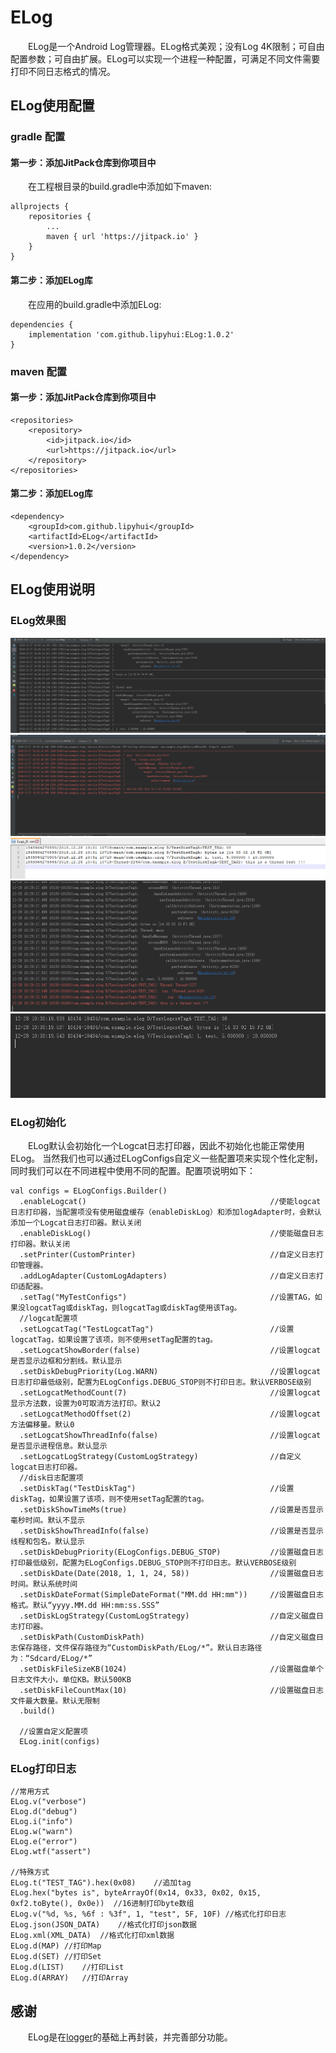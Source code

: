 # ELog
&emsp;&emsp;ELog是一个Android Log管理器。ELog格式美观；没有Log 4K限制；可自由配置参数；可自由扩展。ELog可以实现一个进程一种配置，可满足不同文件需要打印不同日志格式的情况。

## ELog使用配置
### gradle 配置
#### 第一步：添加JitPack仓库到你项目中
&emsp;&emsp;在工程根目录的build.gradle中添加如下maven:
```
allprojects {
	repositories {
		...
		maven { url 'https://jitpack.io' }
	}
}
```

#### 第二步：添加ELog库
&emsp;&emsp;在应用的build.gradle中添加ELog:
```
dependencies {
	implementation 'com.github.lipyhui:ELog:1.0.2'
}
```

### maven 配置
#### 第一步：添加JitPack仓库到你项目中
```
<repositories>
	<repository>
		<id>jitpack.io</id>
		<url>https://jitpack.io</url>
	</repository>
</repositories>
```

#### 第二步：添加ELog库
```
<dependency>
	<groupId>com.github.lipyhui</groupId>
	<artifactId>ELog</artifactId>
	<version>1.0.2</version>
</dependency>
```

## ELog使用说明
### ELog效果图
![图一](https://raw.githubusercontent.com/lipyhui/ELog/master/screenshots/1.png)
![图二](https://raw.githubusercontent.com/lipyhui/ELog/master/screenshots/2.png)
![图三](https://raw.githubusercontent.com/lipyhui/ELog/master/screenshots/3.png)
![图四](https://raw.githubusercontent.com/lipyhui/ELog/master/screenshots/4.png)
![图五](https://raw.githubusercontent.com/lipyhui/ELog/master/screenshots/5.png)

### ELog初始化
&emsp;&emsp;ELog默认会初始化一个Logcat日志打印器，因此不初始化也能正常使用ELog。
当然我们也可以通过ELogConfigs自定义一些配置项来实现个性化定制，同时我们可以在不同进程中使用不同的配置。配置项说明如下：
```
val configs = ELogConfigs.Builder()
  .enableLogcat()                                         //使能logcat日志打印器，当配置项没有使用磁盘缓存（enableDiskLog）和添加logAdapter时，会默认添加一个Logcat日志打印器。默认关闭
  .enableDiskLog()                                        //使能磁盘日志打印器。默认关闭
  .setPrinter(CustomPrinter)                              //自定义日志打印管理器。
  .addLogAdapter(CustomLogAdapters)                       //自定义日志打印适配器。
  .setTag("MyTestConfigs")                                //设置TAG，如果没logcatTag或diskTag，则logcatTag或diskTag使用该Tag。
  //logcat配置项
  .setLogcatTag("TestLogcatTag")                          //设置logcatTag，如果设置了该项，则不使用setTag配置的tag。
  .setLogcatShowBorder(false)                             //设置logcat是否显示边框和分割线。默认显示
  .setDiskDebugPriority(Log.WARN)                         //设置logcat日志打印最低级别，配置为ELogConfigs.DEBUG_STOP则不打印日志。默认VERBOSE级别
  .setLogcatMethodCount(7)                                //设置logcat显示方法数，设置为0可取消方法打印。默认2
  .setLogcatMethodOffset(2)                               //设置logcat方法偏移量。默认0
  .setLogcatShowThreadInfo(false)                         //设置logcat是否显示进程信息。默认显示
  .setLogcatLogStrategy(CustomLogStrategy)                //自定义logcat日志打印器。
  //disk日志配置项
  .setDiskTag("TestDiskTag")                              //设置diskTag，如果设置了该项，则不使用setTag配置的tag。
  .setDiskShowTimeMs(true)                                //设置是否显示毫秒时间。默认不显示
  .setDiskShowThreadInfo(false)                           //设置是否显示线程和包名。默认显示
  .setDiskDebugPriority(ELogConfigs.DEBUG_STOP)           //设置磁盘日志打印最低级别，配置为ELogConfigs.DEBUG_STOP则不打印日志。默认VERBOSE级别
  .setDiskDate(Date(2018, 1, 1, 24, 58))                  //设置磁盘日志时间。默认系统时间
  .setDiskDateFormat(SimpleDateFormat("MM.dd HH:mm"))     //设置磁盘日志格式。默认“yyyy.MM.dd HH:mm:ss.SSS”
  .setDiskLogStrategy(CustomLogStrategy)                  //自定义磁盘日志打印器。
  .setDiskPath(CustomDiskPath)                            //自定义磁盘日志保存路径，文件保存路径为“CustomDiskPath/ELog/*”。默认日志路径为：“Sdcard/ELog/*”
  .setDiskFileSizeKB(1024)                            	  //设置磁盘单个日志文件大小，单位KB。默认500KB
  .setDiskFileCountMax(10)                            	  //设置磁盘日志文件最大数量。默认无限制
  .build()

  //设置自定义配置项
  ELog.init(configs)
```

### ELog打印日志
```
//常用方式
ELog.v("verbose")
ELog.d("debug")
ELog.i("info")
ELog.w("warn")
ELog.e("error")
ELog.wtf("assert")

//特殊方式
ELog.t("TEST_TAG").hex(0x08)	//追加tag
ELog.hex("bytes is", byteArrayOf(0x14, 0x33, 0x02, 0x15, 0xf2.toByte(), 0x0e))	//16进制打印byte数组
ELog.v("%d, %s, %6f : %3f", 1, "test", 5F, 10F)	//格式化打印日志
ELog.json(JSON_DATA)	//格式化打印json数据
ELog.xml(XML_DATA)	//格式化打印xml数据
ELog.d(MAP)	//打印Map
ELog.d(SET)	//打印Set
ELog.d(LIST)	//打印List
ELog.d(ARRAY)	//打印Array
```

## 感谢
&emsp;&emsp;ELog是在[logger](https://github.com/orhanobut/logger)的基础上再封装，并完善部分功能。
